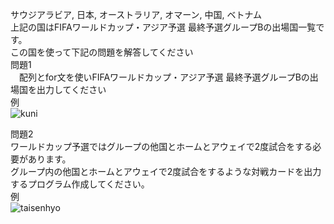 サウジアラビア, 日本, オーストラリア, オマーン, 中国, ベトナム  
 上記の国はFIFAワールドカップ・アジア予選 最終予選グループBの出場国一覧です。  
 この国を使って下記の問題を解答してください  
 問題1  
 　配列とfor文を使いFIFAワールドカップ・アジア予選 最終予選グループBの出場国を出力してください  
  例  
  ![kuni](https://user-images.githubusercontent.com/89748298/164439630-4fb91ba9-d459-42d3-babd-0736fdc5adbb.png)

 問題2  
  ワールドカップ予選ではグループの他国とホームとアウェイで2度試合をする必要があります。  
  グループ内の他国とホームとアウェイで2度試合をするような対戦カードを出力するプログラム作成してください。    
  例  
  ![taisenhyo](https://user-images.githubusercontent.com/89748298/164439639-f55e10b5-ee78-4d96-bbd4-8f41a3555612.png)
